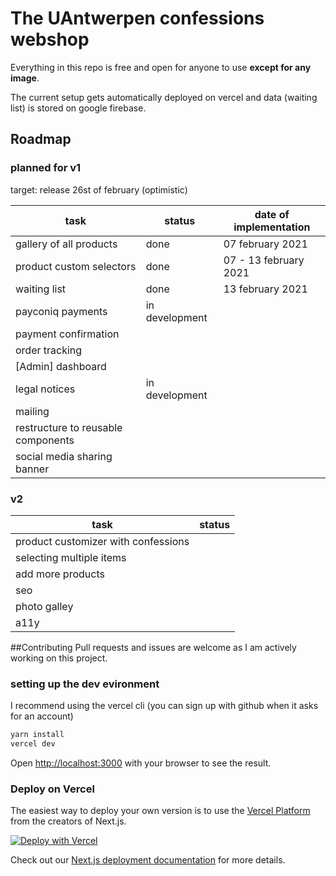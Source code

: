 # The UAntwerpen confessions webshop
Everything in this repo is free and open for anyone to use __except for any image__.

The current setup gets automatically deployed on vercel and data (waiting list) is stored on google firebase.

## Roadmap 
### planned for v1
target: release 26st of february (optimistic)

task | status | date of implementation
---- | ------ | ----------------------
gallery of all products | done | 07 february 2021
product custom selectors | done | 07 - 13 february 2021
waiting list | done | 13 february 2021
payconiq payments | in development |
payment confirmation | |
order tracking | |
[Admin] dashboard | |
legal notices | in development |
mailing | |
restructure to reusable components | |
social media sharing banner | |

### v2
task | status
---- | ------
product customizer with confessions | 
selecting multiple items | 
add more products | 
seo | 
photo galley |
a11y | 



##Contributing
Pull requests and issues are welcome as I am actively working on this project.

### setting up the dev evironment
I recommend using the vercel cli (you can sign up with github when it asks for an account)
```bash
yarn install
vercel dev
```

Open [http://localhost:3000](http://localhost:3000) with your browser to see the result.

### Deploy on Vercel

The easiest way to deploy your own version is to use the [Vercel Platform](https://vercel.com/new?utm_medium=default-template&filter=next.js&utm_source=create-next-app&utm_campaign=create-next-app-readme) from the creators of Next.js.

[![Deploy with Vercel](https://vercel.com/button)](https://vercel.com/new/git/external?repository-url=https%3A%2F%2Fgithub.com%2FSam-Apostel%2Fconfessions-commerce)

Check out our [Next.js deployment documentation](https://nextjs.org/docs/deployment) for more details.
